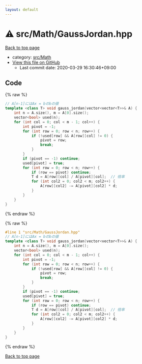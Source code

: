 ```yaml
---
layout: default
---
```


<!-- mathjax config similar to math.stackexchange -->
<script type="text/javascript" async
  src="https://cdnjs.cloudflare.com/ajax/libs/mathjax/2.7.5/MathJax.js?config=TeX-MML-AM_CHTML">
</script>
<script type="text/x-mathjax-config">
  MathJax.Hub.Config({
    TeX: { equationNumbers: { autoNumber: "AMS" }},
    tex2jax: {
      inlineMath: [ ['$','$'] ],
      processEscapes: true
    },
    "HTML-CSS": { matchFontHeight: false },
    displayAlign: "left",
    displayIndent: "2em"
  });
</script>

<script type="text/javascript" src="https://cdnjs.cloudflare.com/ajax/libs/jquery/3.4.1/jquery.min.js"></script>
<script src="https://cdn.jsdelivr.net/npm/jquery-balloon-js@1.1.2/jquery.balloon.min.js" integrity="sha256-ZEYs9VrgAeNuPvs15E39OsyOJaIkXEEt10fzxJ20+2I=" crossorigin="anonymous"></script>
<script type="text/javascript" src="../../../assets/js/copy-button.js"></script>
<link rel="stylesheet" href="../../../assets/css/copy-button.css" />


# :warning: src/Math/GaussJordan.hpp

<a href="../../../index.html">Back to top page</a>

* category: <a href="../../../index.html#64f6d80a21cfb0c7e1026d02dde4f7fa">src/Math</a>
* <a href="{{ site.github.repository_url }}/blob/master/src/Math/GaussJordan.hpp">View this file on GitHub</a>
    - Last commit date: 2020-03-29 16:30:46+09:00




## Code

<a id="unbundled"></a>
{% raw %}
```cpp
// A[n-1]にはAx = bのbの値
template <class T> void gauss_jordan(vector<vector<T>>& A) {
    int n = A.size(), m = A[0].size();
    vector<bool> used(n);
    for (int col = 0; col < m - 1; col++) {
        int pivot = -1;
        for (int row = 0; row < n; row++) {
            if (!used[row] && A[row][col] != 0) {
                pivot = row;
                break;
            }
        }
        if (pivot == -1) continue;
        used[pivot] = true;
        for (int row = 0; row < n; row++) {
            if (row == pivot) continue;
            T d = A[row][col] / A[pivot][col];  // 倍率
            for (int col2 = 0; col2 < m; col2++) {
                A[row][col2] -= A[pivot][col2] * d;
            }
        }
    }
}

```
{% endraw %}

<a id="bundled"></a>
{% raw %}
```cpp
#line 1 "src/Math/GaussJordan.hpp"
// A[n-1]にはAx = bのbの値
template <class T> void gauss_jordan(vector<vector<T>>& A) {
    int n = A.size(), m = A[0].size();
    vector<bool> used(n);
    for (int col = 0; col < m - 1; col++) {
        int pivot = -1;
        for (int row = 0; row < n; row++) {
            if (!used[row] && A[row][col] != 0) {
                pivot = row;
                break;
            }
        }
        if (pivot == -1) continue;
        used[pivot] = true;
        for (int row = 0; row < n; row++) {
            if (row == pivot) continue;
            T d = A[row][col] / A[pivot][col];  // 倍率
            for (int col2 = 0; col2 < m; col2++) {
                A[row][col2] -= A[pivot][col2] * d;
            }
        }
    }
}

```
{% endraw %}

<a href="../../../index.html">Back to top page</a>

